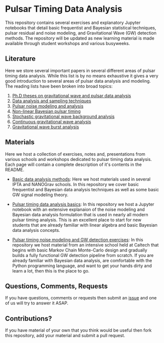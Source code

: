 # Pulsar Timing Data Analysis
This repository contains several exercises and explanatory Jupyter notebooks that detail basic frequentist and Bayesian statistical techniques, pulsar residual and noise modeling, and Gravitational Wave (GW) detection methods. The repository will be updated as new learning material is made available through student workshops and various busyweeks.

## Literature


Here we store several important papers in several different areas of pulsar timing data analysis. While this list is by no means exhaustive it gives a very good introduction to several areas of pulsar data analysis and modeling. The reading lists have been broken into broad topics:

1. [Ph.D theses on gravitational wave and pulsar data analysis](https://github.com/nanograv/cit-busyweek/tree/new-design/literature/phd_theses)
2. [Data analysis and sampling techniques](https://github.com/nanograv/cit-busyweek/tree/new-design/literature/data_analysis)
3. [Pulsar noise modeling and analysis](https://github.com/nanograv/cit-busyweek/tree/new-design/literature/noise)
4. [Non-linear Bayesian pulsar timing](https://github.com/nanograv/cit-busyweek/tree/new-design/literature/bayesian_timing)
5. [Stochastic gravitational wave background analysis](https://github.com/nanograv/cit-busyweek/tree/new-design/literature/stochastic)
6. [Continuous gravitational wave analysis](https://github.com/nanograv/cit-busyweek/tree/new-design/literature/cw)
7. [Gravitational wave burst analysis](https://github.com/nanograv/cit-busyweek/tree/new-design/literature/bursts)

## Materials

Here we host a collection of exercises, notes and, presentations from various schools and workshops dedicated to pulsar timing data analysis. Each page will contain a complete description of it's contents in the README.

* [Basic data analysis methods](https://github.com/nanograv/cit-busyweek/tree/new-design/materials/nano_studentworkshop): Here we host materials used in several IPTA and NANOGrav schools. In this repository we cover basic frequentist and Bayesian data analysis techniques as well as some basic GW signal modeling theory.

* [Pulsar timing data analysis basics](https://github.com/nanograv/cit-busyweek/tree/new-design/materials/pulsar_data_analysis): In this repository we host a Jupyter notebook with an extensive explanaion of the noise modeling and Bayesian data analysis formulation that is used in nearly all modern pulsar timing analysis. This is an excellent place to start for new students that are already familiar with linear algebra and basic Bayesian data analysis concepts.

* [Pulsar timing noise modeling and GW detection exercises](https://github.com/nanograv/cit-busyweek/tree/new-design/materials/cit-busyweek): In this repository we host material from an intensive school held at Caltech that begins with basic Markov Chain Monte-Carlo design and gradually builds a fully functional GW detection pipeline from scratch. If you are already familiar with Bayesian data analysis, are comfortable with the Python programming language, and want to get your hands dirty and learn a lot, then this is the place to go.

## Questions, Comments, Requests

If you have questions, comments or requests then submit an [issue](https://github.com/nanograv/cit-busyweek/issues) and one of us will try to answer it ASAP.

## Contributions?

If you have material of your own that you think would be useful then fork this repository, add your material and submit a pull request.

